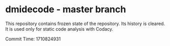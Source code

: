 # dmidecode - master branch

This repository contains frozen state of the repository.
Its history is cleared. It is used only for static code
analysis with Codacy.

Commit Time: 1710824931